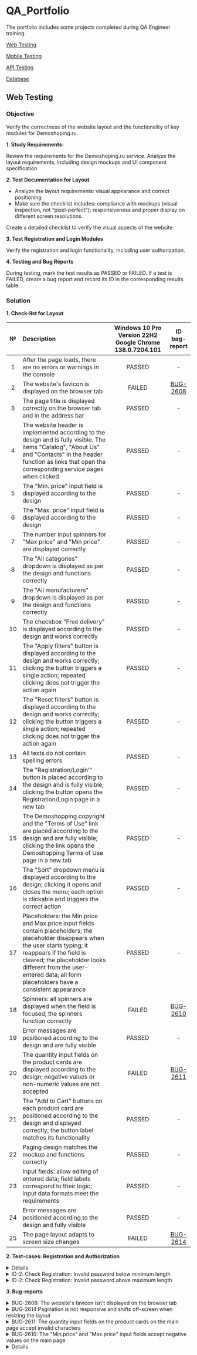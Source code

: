 
# <a name="up" />QA_Portfolio

The portfolio includes some projects completed during QA Engineer training.

[Web Testing](#web-testing)<br>


[Mobile Testing](#mobile-testing)<br>


[API Testing](#api-testing)<br>


[Database](#data-bases)<br>



## <a name="web-testing" />Web Testing

### Objective

Verify the correctness of the website layout and the functionality of key modules for Demoshoping.ru.

**1. Study Requirements:**

Review the requirements for the Demoshoping.ru service. Analyze the layout requirements, including design mockups and UI component specification

**2. Test Documentation for Layout**

- Analyze the layout requirements: visual appearance and correct positioning
- Make sure the checklist includes: compliance with mockups (visual inspection, not “pixel-perfect”); responsiveness and proper display on different screen resolutions.

Create a detailed checklist to verify the visual aspects of the website

**3. Test Registration and Login Modules**

Verify the registration and login functionality, including user authorization.


**4. Testing and Bug Reports**

During testing, mark the test results as PASSED or FAILED. If a test is FAILED, create a bug report and record its ID in the corresponding results table.

### Solution

**1. Check-list for Layout**

| № | Description | Windows 10 Pro Version 22H2 Google Chrome 138.0.7204.101| ID bag-report |
|:--:|:-----------|:-----:|:-------:|
|1|After the page loads, there are no errors or warnings in the console|	PASSED| -|
|2|	The website's favicon is displayed on the browser tab|	FAILED|	[BUG-2608](#BUG-2608)|
|3|	The page title is displayed correctly on the browser tab and in the address bar|	PASSED	|	-|
|4|The website header is implemented according to the design and is fully visible. The items "Catalog", "About Us" and "Contacts" in the header function as links that open the corresponding service pages when clicked|	PASSED|	-|
|5|	The "Min. price" input field is displayed according to the design|	PASSED|	-|
|6|	The "Max. price" input field is displayed according to the design|	PASSED	|	-|
|7|	The number input spinners for "Max price" and "Min price" are displayed correctly|PASSED	| -|
|8|	The "All categories" dropdown is displayed as per the design and functions correctly|PASSED| -|
|9|	The "All manufacturers" dropdown is displayed as per the design and functions correctly|	PASSED	|	-|
|10|	The checkbox "Free delivery" is displayed according to the design and works correctly|PASSED	| -|
|11|	The "Apply filters" button is displayed according to the design and works correctly; clicking the button triggers a single action; repeated clicking does not trigger the action again|	PASSED	|	-|
|12|	The "Reset filters" button is displayed according to the design and works correctly; clicking the button triggers a single action; repeated clicking does not trigger the action again|	PASSED|	-|
|13|	All texts do not contain spelling errors|	PASSED	|	-|
|14|	The "Registration/Login’" button is placed according to the design and is fully visible; clicking the button opens the Registration/Login page in a new tab|	PASSED|	-|
|15|	The Demoshopping copyright and the "Terms of Use" link are placed according to the design and are fully visible; clicking the link opens the Demoshopping Terms of Use page in a new tab|	PASSED|	-|
|16|	The "Sort" dropdown menu is displayed according to the design; clicking it opens and closes the menu; each option is clickable and triggers the correct action|	PASSED |-|
|17|	Placeholders: the Min.price and Max.price input fields contain placeholders; the placeholder disappears when the user starts typing; it reappears if the field is cleared; the placeholder looks different from the user-entered data; all form placeholders have a consistent appearance|	PASSED|	-|
|18|	Spinners: all spinners are displayed when the field is focused; the spinners function correctly|	FAILED	|[BUG-2610](#BUG-2610)|
|19|	Error messages are positioned according to the design and are fully visible|	PASSED	|	-|
|20|	The quantity input fields on the product cards are displayed according to the design; negative values or non-numeric values are not accepted|	FAILED|	[BUG-2611](#BUG-2611)|
|21|	The "Add to Cart" buttons on each product card are positioned according to the design and displayed correctly; the button label matches its functionality|	PASSED|	-|
|22|	Paging design matches the mockup and functions correctly|PASSED|	-|
|23|	Input fields: allow editing of entered data; field labels correspond to their logic; input data formats meet the requirements|	PASSED|	-|
|24|	Error messages are positioned according to the design and fully visible|	PASSED|-|
|25|	The page layout adapts to screen size changes|	FAILED|	[BUG-2614](#BUG-2614git )|

**2. Test-cases: Registration and Authorization**

<details>
<summary>ID-1: Registration with valid login and valid password</summary>

***

**Steps**:
№ | Action| Input data | Expected result
:--:|:--|:---|:----
1 | Open the https://demoshopping.ru/login | -	| The login page is opened
2 | Enter a valid login in the "Login" field | log2_	| The login is displayed without an error message
3 | Enter a valid password in the "Password" field | 12345678q	| The password is displayed without an error message
4 | Click the "Sign in" button | -	| User is successfully registered and redirected to main page

**Result**: PASSED

***

</details>

<details>
<summary>ID-2: Check Registration: Invalid password below minimum length</summary>

***

**Steps**:
№ | Action| Input data | Expected result
:--:|:--|:---|:----
1 | Open the https://demoshopping.ru/login | -	| The login page is opened
2 | Enter a login with 2 characters in the "Login" field | lo	| The login is displayed without an error message
3 | Enter a valid password in the "Password" field | 12345678q	| The password is displayed without an error message
4 | Click the "Sign in" button | -	| The error message "The username must contain 3 to 15 characters and can include letters, numbers, and symbols: _." is displayed

**Result**: PASSED

**ID баг-репорта**: [BUG-8351](#BUG-8351)

***

</details>

<details>
<summary>ID-2: Check Registration: Invalid password above maximum length</summary>

***

**Steps**:
№ | Action| Input data | Expected result
:--:|:--|:---|:----
1 | Open the https://demoshopping.ru/login | -	| The login page is opened
2 | Enter a login with 16 characters in the "Login" field | 1234567890Odtcps	| The login is displayed without an error message
3 | Enter a valid password in the "Password" field | 12345678q	| The password is displayed without an error message
4 | Click the "Sign in" button | -	| The error message "The username must contain 3 to 15 characters and can include letters, numbers, and symbols: _." is displayed

**Result**: FAILED

**ID баг-репорта**: [BUG-2708](#BUG-2708)

***

</details>

**3. Bug-reports**

<a name="BUG-2608" />
<details>
<summary>BUG-2608: The website's favicon isn't displayed on the browser tab</summary>

***

**Steps:**

1. Open demoshopping.ru.

**Actual result**: the website's favicon isn't displayed on the browser tab.

**Expected result**: the website's favicon is displayed on the browser tab.

**Environment:**

Windows 10 Pro Version 22H2

Google Chrome 138.0.7204.101<br>

**Attachments**: [authCard.webm]

**Priority**: Low

***

</details>

<a name="BUG-2614" />
<details>
<summary>BUG-2614:Pagination is not responsive and shifts off-screen when resizing the layout</summary>

***

**Steps:**

1. Open Demoshopping.ru
2. Resize the browser window.
3. Observe the pagination block.

**Actual Result**: pagination shifts off-screen and becomes partially hidden.

**Expected Result**: pagination remains visible and correctly aligned within the viewport.

**Environment:**

Windows 10 Pro Version 22H2

Google Chrome 138.0.7204.101<br>

**Attachments**: [authCard.webm]

**Priority**: Medium

***

</details>

<a name="BUG-2611" />
<details>
<summary>BUG-2611: The quantity input fields on the product cards on the main page accept invalid characters</summary>

***

**Steps:**

1. Open Demoshopping.ru
2. In the quantity input field on any product card, enter invalid characters such as "+", "-", ".", ",'.
3. Click "Add to card"


**Actual result**: the product was added to the card.

**Expected result**: negative values should be rejected.

**Environment:**

Windows 10 Pro Version 22H2

Google Chrome 138.0.7204.101<br>

**Attachments**: [authCard.webm]

**Priority**: Higt

***

</details>

<a name="BUG-2610" />
<details>
<summary>BUG-2610: The "Min.price" and "Max.price" input fields accept negative values on the main page</summary>

***

**Steps:**

1. Open Demoshopping.ru
2. Enter -75 in the "Min.price" or "Max.price" field.
3. Click "Apply a filter".

**Actual result**: the request is processed, and the filtering occurs as if the negative value were valid.

**Expected result**: negative values should be rejected.

**Environment:**

Windows 10 Pro Version 22H2

Google Chrome 138.0.7204.101<br>

**Attachments**: [authCard.webm]

**Priority**: Higt

***

</details>

<a name="BUG-2708" />
<details>
<summary>BUG-2708: Registration: Invalid password length (16) leads to server error</summary>

***

**Steps:**

1. Open demoshopping.ru.
2. Click the button “Registration / Log in” 
3. Enter 16 characters in the login field in the Registration section
4. Enter a valid password 
5. Click the “Sign in” button 

**Actual result**: invalid password length (16) leads to server error

**Expected result**: the user sees the message: “The username must contain 3 to 15 characters and can include letters, numbers, and symbols: _"

**Environment:**

Windows 10 Pro Version 22H2

Google Chrome 138.0.7204.101<br>

**Attachments**: [authCard.webm]

**Priority**: High

[Back to top](#up)
